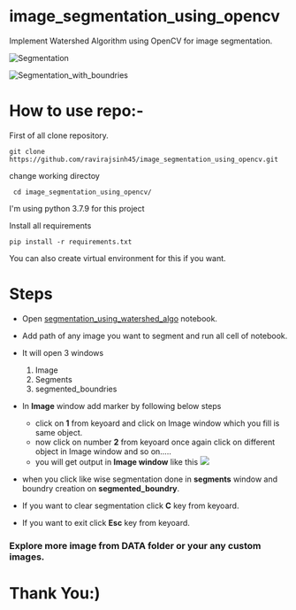 # image_segmentation_using_opencv
Implement Watershed Algorithm using OpenCV for image segmentation.

![Segmentation](https://github.com/ravirajsinh45/image_segmentation_using_opencv/blob/master/images_for_readme/segmentation.jpg)

![Segmentation_with_boundries](https://github.com/ravirajsinh45/image_segmentation_using_opencv/blob/master/images_for_readme/segmented_boundry.jpg)

# How to use repo:-
First of all clone repository.
```
git clone https://github.com/ravirajsinh45/image_segmentation_using_opencv.git
```

change working directoy

```
 cd image_segmentation_using_opencv/
```

I'm using python 3.7.9 for this project

Install all requirements
```
pip install -r requirements.txt
```

You can also create virtual environment for this if you want.

# Steps
* Open [segmentation_using_watershed_algo](https://github.com/ravirajsinh45/image_segmentation_using_opencv/blob/master/segmentation_using_watershed_algo.ipynb) notebook.
* Add path of any image you want to segment and run all cell of notebook.
* It will open 3 windows
  1. Image
  2. Segments
  3. segmented_boundries

* In **Image** window add marker by following below steps
    - click on **1** from keyoard and click on Image window which you fill is same object.
    - now click on number **2** from keyoard once again click on different object in Image window and so on.....
    - you will get output in **Image window** like this ![](https://github.com/ravirajsinh45/image_segmentation_using_opencv/blob/master/images_for_readme/marker.jpg)
* when you click like wise segmentation done in **segments** window and boundry creation on **segmented_boundry**.
* If you want to clear segmentation click **C** key from keyoard.
* If you want to exit click **Esc** key from keyoard.


### Explore more image from DATA folder or your any custom images.
# Thank You:)
